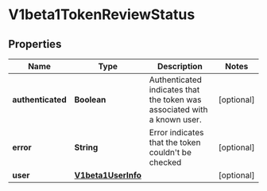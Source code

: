 
# V1beta1TokenReviewStatus

## Properties
Name | Type | Description | Notes
------------ | ------------- | ------------- | -------------
**authenticated** | **Boolean** | Authenticated indicates that the token was associated with a known user. |  [optional]
**error** | **String** | Error indicates that the token couldn&#39;t be checked |  [optional]
**user** | [**V1beta1UserInfo**](V1beta1UserInfo.md) |  |  [optional]



